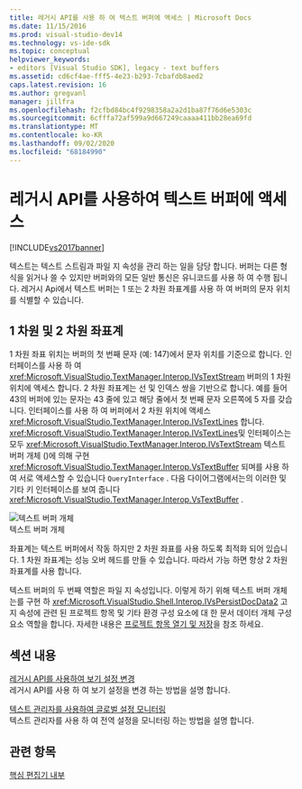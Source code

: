 ```yaml
---
title: 레거시 API를 사용 하 여 텍스트 버퍼에 액세스 | Microsoft Docs
ms.date: 11/15/2016
ms.prod: visual-studio-dev14
ms.technology: vs-ide-sdk
ms.topic: conceptual
helpviewer_keywords:
- editors [Visual Studio SDK], legacy - text buffers
ms.assetid: cd6cf4ae-fff5-4e23-b293-7cbafdb8aed2
caps.latest.revision: 16
ms.author: gregvanl
manager: jillfra
ms.openlocfilehash: f2cfbd84bc4f9298358a2a2d1ba87f76d6e5303c
ms.sourcegitcommit: 6cfffa72af599a9d667249caaaa411bb28ea69fd
ms.translationtype: MT
ms.contentlocale: ko-KR
ms.lasthandoff: 09/02/2020
ms.locfileid: "68184990"
---
```

# <a name="accessing-the-text-buffer-by-using-the-legacy-api"></a>레거시 API를 사용하여 텍스트 버퍼에 액세스
[!INCLUDE[vs2017banner](../includes/vs2017banner.md)]

텍스트는 텍스트 스트림과 파일 지 속성을 관리 하는 일을 담당 합니다. 버퍼는 다른 형식을 읽거나 쓸 수 있지만 버퍼와의 모든 일반 통신은 유니코드를 사용 하 여 수행 됩니다. 레거시 Api에서 텍스트 버퍼는 1 또는 2 차원 좌표계를 사용 하 여 버퍼의 문자 위치를 식별할 수 있습니다.  
  
## <a name="one--and-two-dimension-coordinate-systems"></a>1 차원 및 2 차원 좌표계  
 1 차원 좌표 위치는 버퍼의 첫 번째 문자 (예: 147)에서 문자 위치를 기준으로 합니다. 인터페이스를 사용 하 여 <xref:Microsoft.VisualStudio.TextManager.Interop.IVsTextStream> 버퍼의 1 차원 위치에 액세스 합니다. 2 차원 좌표계는 선 및 인덱스 쌍을 기반으로 합니다. 예를 들어 43의 버퍼에 있는 문자는 43 줄에 있고 해당 줄에서 첫 번째 문자 오른쪽에 5 자를 갖습니다. 인터페이스를 사용 하 여 버퍼에서 2 차원 위치에 액세스 <xref:Microsoft.VisualStudio.TextManager.Interop.IVsTextLines> 합니다. <xref:Microsoft.VisualStudio.TextManager.Interop.IVsTextLines>및 인터페이스는 모두 <xref:Microsoft.VisualStudio.TextManager.Interop.IVsTextStream> 텍스트 버퍼 개체 ()에 의해 구현 <xref:Microsoft.VisualStudio.TextManager.Interop.VsTextBuffer> 되며를 사용 하 여 서로 액세스할 수 있습니다 `QueryInterface` . 다음 다이어그램에서는의 이러한 및 기타 키 인터페이스를 보여 줍니다 <xref:Microsoft.VisualStudio.TextManager.Interop.VsTextBuffer> .  
  
 ![텍스트 버퍼 개체](../extensibility/media/vstextbuffer.gif "vsTextBuffer")  
텍스트 버퍼 개체  
  
 좌표계는 텍스트 버퍼에서 작동 하지만 2 차원 좌표를 사용 하도록 최적화 되어 있습니다. 1 차원 좌표계는 성능 오버 헤드를 만들 수 있습니다. 따라서 가능 하면 항상 2 차원 좌표계를 사용 합니다.  
  
 텍스트 버퍼의 두 번째 역할은 파일 지 속성입니다. 이렇게 하기 위해 텍스트 버퍼 개체는를 구현 하 <xref:Microsoft.VisualStudio.Shell.Interop.IVsPersistDocData2> 고 지 속성에 관련 된 프로젝트 항목 및 기타 환경 구성 요소에 대 한 문서 데이터 개체 구성 요소 역할을 합니다. 자세한 내용은 [프로젝트 항목 열기 및 저장](../extensibility/internals/opening-and-saving-project-items.md)을 참조 하세요.  
  
## <a name="in-this-section"></a>섹션 내용  
 [레거시 API를 사용하여 보기 설정 변경](../extensibility/changing-view-settings-by-using-the-legacy-api.md)  
 레거시 API를 사용 하 여 보기 설정을 변경 하는 방법을 설명 합니다.  
  
 [텍스트 관리자를 사용하여 글로벌 설정 모니터링](../extensibility/using-the-text-manager-to-monitor-global-settings.md)  
 텍스트 관리자를 사용 하 여 전역 설정을 모니터링 하는 방법을 설명 합니다.  
  
## <a name="see-also"></a>관련 항목  
 [핵심 편집기 내부](../extensibility/inside-the-core-editor.md)
